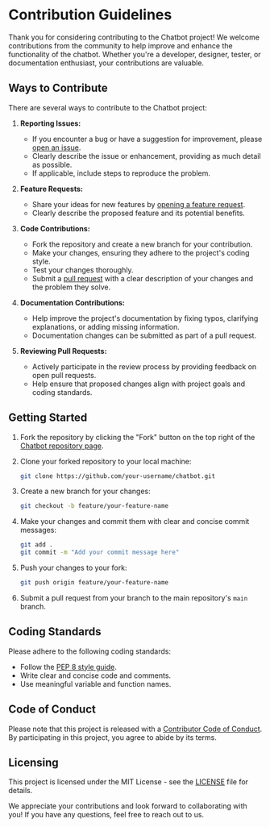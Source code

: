 # Contribution Guidelines

Thank you for considering contributing to the Chatbot project! We welcome contributions from the community to help improve and enhance the functionality of the chatbot. Whether you're a developer, designer, tester, or documentation enthusiast, your contributions are valuable.

## Ways to Contribute

There are several ways to contribute to the Chatbot project:

1. **Reporting Issues:**
   - If you encounter a bug or have a suggestion for improvement, please [open an issue](https://github.com/your-username/chatbot/issues/new).
   - Clearly describe the issue or enhancement, providing as much detail as possible.
   - If applicable, include steps to reproduce the problem.

2. **Feature Requests:**
   - Share your ideas for new features by [opening a feature request](https://github.com/your-username/chatbot/issues/new).
   - Clearly describe the proposed feature and its potential benefits.

3. **Code Contributions:**
   - Fork the repository and create a new branch for your contribution.
   - Make your changes, ensuring they adhere to the project's coding style.
   - Test your changes thoroughly.
   - Submit a [pull request](https://github.com/your-username/chatbot/pulls) with a clear description of your changes and the problem they solve.

4. **Documentation Contributions:**
   - Help improve the project's documentation by fixing typos, clarifying explanations, or adding missing information.
   - Documentation changes can be submitted as part of a pull request.

5. **Reviewing Pull Requests:**
   - Actively participate in the review process by providing feedback on open pull requests.
   - Help ensure that proposed changes align with project goals and coding standards.

## Getting Started

1. Fork the repository by clicking the "Fork" button on the top right of the [Chatbot repository page](https://github.com/your-username/chatbot).
2. Clone your forked repository to your local machine:

   ```bash
   git clone https://github.com/your-username/chatbot.git
   ```

3. Create a new branch for your changes:

   ```bash
   git checkout -b feature/your-feature-name
   ```

4. Make your changes and commit them with clear and concise commit messages:

   ```bash
   git add .
   git commit -m "Add your commit message here"
   ```

5. Push your changes to your fork:

   ```bash
   git push origin feature/your-feature-name
   ```

6. Submit a pull request from your branch to the main repository's `main` branch.

## Coding Standards

Please adhere to the following coding standards:

- Follow the [PEP 8 style guide](https://www.python.org/dev/peps/pep-0008/).
- Write clear and concise code and comments.
- Use meaningful variable and function names.

## Code of Conduct

Please note that this project is released with a [Contributor Code of Conduct](CODE_OF_CONDUCT.md). By participating in this project, you agree to abide by its terms.

## Licensing

This project is licensed under the MIT License - see the [LICENSE](LICENSE) file for details.

We appreciate your contributions and look forward to collaborating with you! If you have any questions, feel free to reach out to us.
